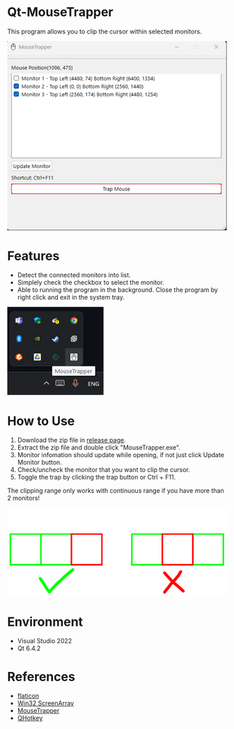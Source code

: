 # Qt-MouseTrapper

This program allows you to clip the cursor within selected monitors.

![demo_img1](/Img/img-1.png)

# Features

* Detect the connected monitors into list.
* Simplely check the checkbox to select the monitor.
* Able to running the program in the background. Close the program by right click and exit in the system tray.

![demo_img2](/Img/img-2.png)

# How to Use

1. Download the zip file in [release page](https://github.com/sam830917/Qt-MouseTrapper/releases).
2. Extract the zip file and double click "MouseTrapper.exe".
3. Monitor infomation should update while opening, if not just click Update Monitor button.
4. Check/uncheck the monitor that you want to clip the cursor.
5. Toggle the trap by clicking the trap button or Ctrl + F11.

The clipping range only works with continuous range if you have more than 2 monitors!

![demo_img3](/Img/img-3.png)

# Environment

* Visual Studio 2022
* Qt 6.4.2

# References

* [flaticon](https://www.flaticon.com/free-icon/mouse_3249525?term=mouse&page=1&position=8&origin=search)
* [Win32 ScreenArray](https://gist.github.com/kaimingguo/f812ab420772c7f09e8bfd733c849345)
* [MouseTrapper](https://github.com/DreamyCecil/MouseTrapper)
* [QHotkey](https://github.com/Skycoder42/QHotkey)
